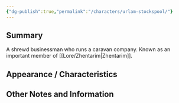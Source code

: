 ```yaml
---
{"dg-publish":true,"permalink":"/characters/urlam-stockspool/"}
---
```


## Summary
A shrewd businessman who runs a caravan company. Known as an important member of [[Lore/Zhentarim\|Zhentarim]].

## Appearance / Characteristics


## Other Notes and Information